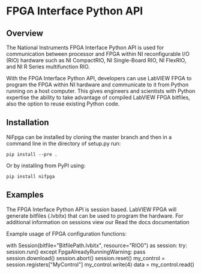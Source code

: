 FPGA Interface Python API
=======

Overview
--------
The National Instruments FPGA Interface Python API is used for communication between processor and FPGA within NI reconfigurable I/O (RIO) hardware such as NI CompactRIO, NI Single-Board RIO, NI FlexRIO, and NI R Series multifunction RIO.

With the FPGA Interface Python API, developers can use LabVIEW FPGA to program the FPGA within NI hardware and communicate to it from Python running on a host computer. This gives engineers and scientists with Python expertise the ability to take advantage of compiled LabVIEW FPGA bitfiles, also the option to reuse existing Python code.

Installation
------------
NiFpga can be installed by cloning the master branch and then in a command
line in the directory of setup.py run:

    pip install --pre .

Or by installing from PyPI using:

    pip install nifpga

Examples
--------

The FPGA Interface Python API is session based. LabVIEW FPGA will generate
bitfiles (.lvbitx) that can be used to program the hardware. For additional
information on sessions view our Read the docs documentation

Example usage of FPGA configuration functions:

   with Session(bitfile="BitfilePath.lvbitx", resource="RIO0") as session:
      try:
         session.run()
      except FpgaAlreadyRunningWarning:
         pass
      session.download()
      session.abort()
      session.reset()
      my_control = session.registers["MyControl"]
      my_control.write(4)
      data = my_control.read()



